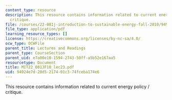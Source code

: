 ```yaml
---
content_type: resource
description: This resource contains information related to current energy policy /
  critique.
file: /courses/22-081j-introduction-to-sustainable-energy-fall-2010/94924e7d20d5217401c374fceba174e6_MIT22_081JF10_lec23.pdf
file_type: application/pdf
learning_resource_types: []
license: https://creativecommons.org/licenses/by-nc-sa/4.0/
ocw_type: OCWFile
parent_title: Lectures and Readings
parent_type: CourseSection
parent_uid: e7a00e10-1594-2743-50ff-a5b52e167aa5
resourcetype: Document
title: MIT22_081JF10_lec23.pdf
uid: 94924e7d-20d5-2174-01c3-74fceba174e6
---
```

This resource contains information related to current energy policy / critique.